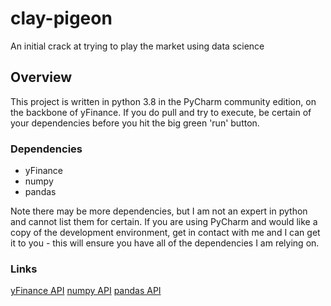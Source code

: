 # clay-pigeon
An initial crack at trying to play the market using data science

## Overview
This project is written in python 3.8 in the PyCharm community edition, on the backbone of yFinance. If you do pull and try to execute, be certain of your dependencies before you hit the big green 'run' button. 

### Dependencies
- yFinance
- numpy
- pandas

Note there may be more dependencies, but I am not an expert in python and cannot list them for certain. If you are using PyCharm and would like a copy of the development environment, get in contact with me and I can get it to you - this will ensure you have all of the dependencies I am relying on.

### Links
[yFinance API](https://pypi.org/project/yfinance/)
[numpy API](https://numpy.org/doc/stable/)
[pandas API](https://pandas.pydata.org/pandas-docs/stable/index.html)
